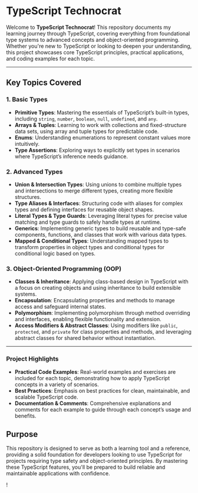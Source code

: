 # TypeScript Technocrat

Welcome to **TypeScript Technocrat**! This repository documents my learning journey through TypeScript, covering everything from foundational type systems to advanced concepts and object-oriented programming. Whether you're new to TypeScript or looking to deepen your understanding, this project showcases core TypeScript principles, practical applications, and coding examples for each topic.

---

## Key Topics Covered

### 1. **Basic Types**
   - **Primitive Types**: Mastering the essentials of TypeScript’s built-in types, including `string`, `number`, `boolean`, `null`, `undefined`, and `any`.
   - **Arrays & Tuples**: Learning to work with collections and fixed-structure data sets, using array and tuple types for predictable code.
   - **Enums**: Understanding enumerations to represent constant values more intuitively.
   - **Type Assertions**: Exploring ways to explicitly set types in scenarios where TypeScript’s inference needs guidance.

### 2. **Advanced Types**
   - **Union & Intersection Types**: Using unions to combine multiple types and intersections to merge different types, creating more flexible structures.
   - **Type Aliases & Interfaces**: Structuring code with aliases for complex types and defining interfaces for reusable object shapes.
   - **Literal Types & Type Guards**: Leveraging literal types for precise value matching and type guards to safely handle types at runtime.
   - **Generics**: Implementing generic types to build reusable and type-safe components, functions, and classes that work with various data types.
   - **Mapped & Conditional Types**: Understanding mapped types to transform properties in object types and conditional types for conditional logic based on types.

### 3. **Object-Oriented Programming (OOP)**
   - **Classes & Inheritance**: Applying class-based design in TypeScript with a focus on creating objects and using inheritance to build extensible systems.
   - **Encapsulation**: Encapsulating properties and methods to manage access and safeguard internal states.
   - **Polymorphism**: Implementing polymorphism through method overriding and interfaces, enabling flexible functionality and extension.
   - **Access Modifiers & Abstract Classes**: Using modifiers like `public`, `protected`, and `private` for class properties and methods, and leveraging abstract classes for shared behavior without instantiation.

   ---

### Project Highlights
   - **Practical Code Examples**: Real-world examples and exercises are included for each topic, demonstrating how to apply TypeScript concepts in a variety of scenarios.
   - **Best Practices**: Emphasis on best practices for clean, maintainable, and scalable TypeScript code.
   - **Documentation & Comments**: Comprehensive explanations and comments for each example to guide through each concept’s usage and benefits.

## Purpose
This repository is designed to serve as both a learning tool and a reference, providing a solid foundation for developers looking to use TypeScript for projects requiring type safety and object-oriented principles. By mastering these TypeScript features, you'll be prepared to build reliable and maintainable applications with confidence.

!